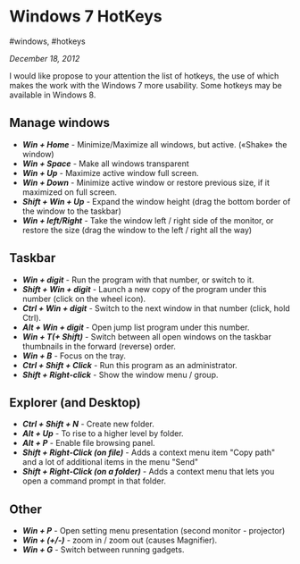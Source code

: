 # Windows 7 HotKeys

#windows, #hotkeys

_December 18, 2012_

I would like propose to your attention the list of hotkeys, the use of which makes the work with the Windows 7 more usability. Some hotkeys may be available in Windows 8.

## Manage windows 
* ***Win + Home*** - Minimize/Maximize all windows, but active. («Shake» the window)
* ***Win + Space*** - Make all windows transparent
* ***Win + Up*** - Maximize active window full screen.
* ***Win + Down*** - Minimize active window or restore previous size, if it maximized on full screen.
* ***Shift + Win + Up*** - Expand the window height (drag the bottom border of the window to the taskbar)
* ***Win + left/Right*** - Take the window left / right side of the monitor, or restore the size (drag the window to the left / right all the way)

## Taskbar
* ***Win + digit*** - Run the program with that number, or switch to it.
* ***Shift + Win + digit*** - Launch a new copy of the program under this number (click on the wheel icon).
* ***Ctrl + Win + digit*** - Switch to the next window in that number (click, hold Ctrl).
* ***Alt + Win + digit*** - Open jump list program under this number.
* ***Win + T(+ Shift)*** - Switch between all open windows on the taskbar thumbnails in the forward (reverse) order.
* ***Win + B*** - Focus on the tray.
* ***Ctrl + Shift + Click*** - Run this program as an administrator.
* ***Shift + Right-click*** - Show the window menu / group.

## Explorer (and Desktop)
* ***Ctrl + Shift + N*** - Create new folder.
* ***Alt + Up*** - To rise to a higher level by folder.
* ***Alt + P*** - Enable file browsing panel.
* ***Shift + Right-Click (on file)*** - Adds a context menu item "Copy path" and a lot of additional items in the menu "Send"
* ***Shift + Right-Click (on a folder)*** - Adds a context menu that lets you open a command prompt in that folder.

## Other
* ***Win + P*** - Open setting menu presentation (second monitor - projector)
* ***Win + (+/-)*** - zoom in / zoom out (causes Magnifier).
* ***Win + G*** - Switch between running gadgets.